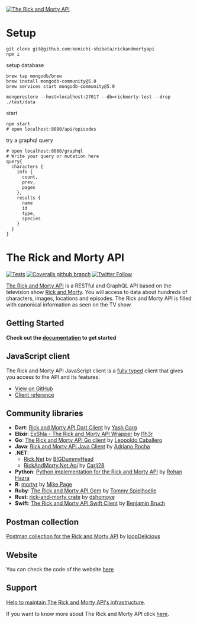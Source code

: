 [![The Rick and Morty API](https://repository-images.githubusercontent.com/120371205/b6740400-92d4-11ea-8a13-d5f6e0558e9b)](https://rickandmortyapi.com)

# Setup
```
git clone git@github.com:kenichi-shibata/rickandmortyapi
npm i 
```

setup database

```
brew tap mongodb/brew
brew install mongodb-community@5.0
brew services start mongodb-community@5.0

mongorestore --host=localhost:27017 --db=rickmorty-test --drop ./test/data
```

start
```
npm start
# open localhost:8080/api/episodes
```

try a graphql query
```
# open localhost:8080/graphql
# Write your query or mutation here
query{
  characters {
    info {
      count,
      prev,
      pages
    },
    results {
      name
      id
      type,
      species
    }
  }
}
```
# The Rick and Morty API

[![Tests](https://github.com/afuh/rick-and-morty-api/workflows/Tests/badge.svg)](https://github.com/afuh/rick-and-morty-api/actions?query=workflow:Tests)
[![Coveralls github branch](https://img.shields.io/coveralls/github/afuh/rick-and-morty-api/master.svg?style=flat-square)](https://coveralls.io/github/afuh/rick-and-morty-api?branch=develop)
[![Twitter Follow](https://img.shields.io/twitter/follow/rickandmortyapi.svg?style=flat-square&label=Follow)](https://twitter.com/rickandmortyapi)


[The Rick and Morty API](https://rickandmortyapi.com) is a RESTful and GraphQL API based on the television show [Rick and Morty](https://www.adultswim.com/videos/rick-and-morty). You will access to data about hundreds of characters, images, locations and episodes. The Rick and Morty API is filled with canonical information as seen on the TV show.

## Getting Started
**Check out the [documentation](https://rickandmortyapi.com/documentation) to get started**

## JavaScript client
The Rick and Morty API JavaScript client is a [fully typed](https://javascript.rickandmortyapi.com/modules/interfaces.html) client that gives you access to the API and its features. 

- [View on GitHub](https://github.com/afuh/rick-and-morty-api-node)
- [Client reference](https://javascript.rickandmortyapi.com)

## Community libraries
- **Dart**: [Rick and Morty API Dart Client](https://github.com/Yash-Garg/RickandMorty-Dart-Wrapper) by [Yash Garg](https://github.com/Yash-Garg)
- **Elixir**:  [ExShla - The Rick and Morty API Wrapper](https://github.com/l1h3r/ex_shla) by [l1h3r](https://github.com/l1h3r)
- **Go**: [The Rick and Morty API Go client](https://github.com/pitakill/rickandmortyapigowrapper) by [Leopoldo Caballero](https://github.com/pitakill)
- **Java**: [Rick and Morty API Java Client](https://github.com/adrianoluis/rickandmortyapi-java) by [Adriano Rocha](https://github.com/adrianoluis)
- **.NET**: 
  - [Rick.Net](https://github.com/bigdummyhead/rick.net) by [BIGDummyHead](https://github.com/bigdummyhead)
  - [RickAndMorty.Net.Api](https://github.com/Carlj28/RickAndMorty.Net.Api) by [Carlj28](https://github.com/Carlj28)
- **Python**: [Python implementation for the Rick and Morty API](https://github.com/curiousrohan/ramapi) by [Rohan Hazra](https://github.com/curiousrohan)
- **R**: [mortyr](https://github.com/MikeJohnPage/mortyr) by [Mike Page](https://github.com/MikeJohnPage)
- **Ruby**: [The Rick and Morty API Gem](https://github.com/spielhoelle/rick-and-morty-gem) by [Tommy Spielhoelle](https://github.com/spielhoelle)
- **Rust**: [rick-and-morty crate](https://github.com/dshomoye/rick-and-morty) by [dshomoye](https://github.com/dshomoye)
- **Swift**: [The Rick and Morty API Swift Client](https://github.com/benjaminbruch/rick-morty-swift-api) by [Benjamin Bruch](https://github.com/benjaminbruch)

## Postman collection
[Postman collection for the Rick and Morty API](https://github.com/loopDelicious/rick-and-morty-postman) by [loopDelicious](https://github.com/loopDelicious)

## Website
You can check the code of the website [here](https://github.com/afuh/rick-and-morty-api-site)

## Support
[Help to maintain The Rick and Morty API's infrastructure](https://rickandmortyapi.com/help-us).

If you want to know more about The Rick and Morty API click [here](https://rickandmortyapi.com/about).
